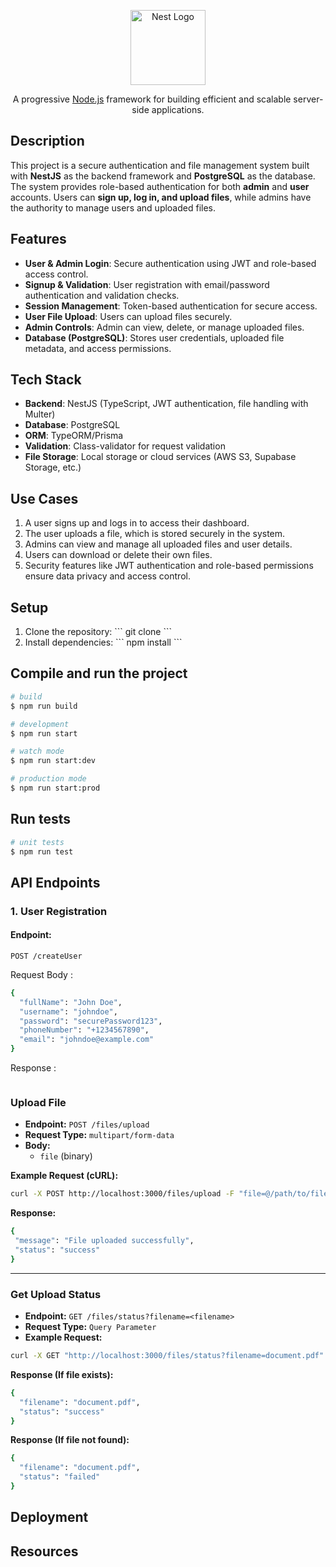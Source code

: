 <p align="center">
  <a href="http://nestjs.com/" target="blank"><img src="https://nestjs.com/img/logo-small.svg" width="120" alt="Nest Logo" /></a>
</p>

[circleci-image]: https://img.shields.io/circleci/build/github/nestjs/nest/master?token=abc123def456
[circleci-url]: https://circleci.com/gh/nestjs/nest

  <p align="center">A progressive <a href="http://nodejs.org" target="_blank">Node.js</a> framework for building efficient and scalable server-side applications.</p>
    <p align="center">
<!-- <a href="https://www.npmjs.com/~nestjscore" target="_blank"><img src="https://img.shields.io/npm/v/@nestjs/core.svg" alt="NPM Version" /></a>
<a href="https://www.npmjs.com/~nestjscore" target="_blank"><img src="https://img.shields.io/npm/l/@nestjs/core.svg" alt="Package License" /></a>
<a href="https://www.npmjs.com/~nestjscore" target="_blank"><img src="https://img.shields.io/npm/dm/@nestjs/common.svg" alt="NPM Downloads" /></a>
<a href="https://circleci.com/gh/nestjs/nest" target="_blank"><img src="https://img.shields.io/circleci/build/github/nestjs/nest/master" alt="CircleCI" /></a>
<a href="https://coveralls.io/github/nestjs/nest?branch=master" target="_blank"><img src="https://coveralls.io/repos/github/nestjs/nest/badge.svg?branch=master#9" alt="Coverage" /></a>
<a href="https://discord.gg/G7Qnnhy" target="_blank"><img src="https://img.shields.io/badge/discord-online-brightgreen.svg" alt="Discord"/></a>
<a href="https://opencollective.com/nest#backer" target="_blank"><img src="https://opencollective.com/nest/backers/badge.svg" alt="Backers on Open Collective" /></a>
<a href="https://opencollective.com/nest#sponsor" target="_blank"><img src="https://opencollective.com/nest/sponsors/badge.svg" alt="Sponsors on Open Collective" /></a>
  <a href="https://paypal.me/kamilmysliwiec" target="_blank"><img src="https://img.shields.io/badge/Donate-PayPal-ff3f59.svg" alt="Donate us"/></a>
    <a href="https://opencollective.com/nest#sponsor"  target="_blank"><img src="https://img.shields.io/badge/Support%20us-Open%20Collective-41B883.svg" alt="Support us"></a>
  <a href="https://twitter.com/nestframework" target="_blank"><img src="https://img.shields.io/twitter/follow/nestframework.svg?style=social&label=Follow" alt="Follow us on Twitter"></a>
</p>
  <!--[![Backers on Open Collective](https://opencollective.com/nest/backers/badge.svg)](https://opencollective.com/nest#backer)
  [![Sponsors on Open Collective](https://opencollective.com/nest/sponsors/badge.svg)](https://opencollective.com/nest#sponsor)--> 

## Description
 
This project is a secure authentication and file management system built with **NestJS** as the backend framework and **PostgreSQL** as the database. The system provides role-based authentication for both **admin** and **user** accounts. Users can **sign up, log in, and upload files**, while admins have the authority to manage users and uploaded files.

## Features
- **User & Admin Login**: Secure authentication using JWT and role-based access control.
- **Signup & Validation**: User registration with email/password authentication and validation checks.
- **Session Management**: Token-based authentication for secure access.
- **User File Upload**: Users can upload files securely.
- **Admin Controls**: Admin can view, delete, or manage uploaded files.
- **Database (PostgreSQL)**: Stores user credentials, uploaded file metadata, and access permissions.

## Tech Stack
- **Backend**: NestJS (TypeScript, JWT authentication, file handling with Multer)
- **Database**: PostgreSQL
- **ORM**: TypeORM/Prisma
- **Validation**: Class-validator for request validation
- **File Storage**: Local storage or cloud services (AWS S3, Supabase Storage, etc.)

## Use Cases
1. A user signs up and logs in to access their dashboard.
2. The user uploads a file, which is stored securely in the system.
3. Admins can view and manage all uploaded files and user details.
4. Users can download or delete their own files.
5. Security features like JWT authentication and role-based permissions ensure data privacy and access control.

## Setup
1. Clone the repository:
   \`\`\`
   git clone <repository-url>
   \`\`\`
2. Install dependencies:
   \`\`\`
   npm install
   \`\`\`

## Compile and run the project

```bash
# build
$ npm run build

# development
$ npm run start

# watch mode
$ npm run start:dev

# production mode
$ npm run start:prod
```

## Run tests

```bash
# unit tests
$ npm run test

```
## API Endpoints  

### **1. User Registration**  
#### **Endpoint:**  
```http
POST /createUser
```
Request Body :
```bash
{
  "fullName": "John Doe",
  "username": "johndoe",
  "password": "securePassword123",
  "phoneNumber": "+1234567890",
  "email": "johndoe@example.com"
}
```
Response :
```bash

```
### **Upload File**  
- **Endpoint:** `POST /files/upload`  
- **Request Type:** `multipart/form-data`  
- **Body:**  
  - `file` (binary)  

**Example Request (cURL):**  
``` bash
curl -X POST http://localhost:3000/files/upload -F "file=@/path/to/file.pdf"  
```

**Response:**  
 ``` bash
{
  "message": "File uploaded successfully",
  "status": "success"
}
```

---

### **Get Upload Status**  
- **Endpoint:** `GET /files/status?filename=<filename>`  
- **Request Type:** `Query Parameter`  
- **Example Request:**  

``` bash
curl -X GET "http://localhost:3000/files/status?filename=document.pdf"
```

**Response (If file exists):**  
``` bash  
{
  "filename": "document.pdf",
  "status": "success"
}
```

**Response (If file not found):**  
``` bash  
{
  "filename": "document.pdf",
  "status": "failed"
}
```
## Deployment


## Resources

